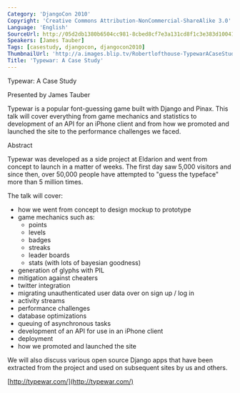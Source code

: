 ```yaml
---
Category: 'DjangoCon 2010'
Copyright: 'Creative Commons Attribution-NonCommercial-ShareAlike 3.0'
Language: 'English'
SourceUrl: http://05d2db1380b6504cc981-8cbed8cf7e3a131cd8f1c3e383d10041.r93.cf2.rackcdn.com/djangocon-2010/64_typewar-a-case-study.flv
Speakers: [James Tauber]
Tags: [casestudy, djangocon, djangocon2010]
ThumbnailUrl: 'http://a.images.blip.tv/Robertlofthouse-TypewarACaseStudy770-135.jpg'
Title: 'Typewar: A Case Study'
---
```

Typewar: A Case Study

Presented by James Tauber

Typewar is a popular font-guessing game built with Django and Pinax. This talk
will cover everything from game mechanics and statistics to development of an
API for an iPhone client and from how we promoted and launched the site to the
performance challenges we faced.

Abstract

Typewar was developed as a side project at Eldarion and went from concept to
launch in a matter of weeks. The first day saw 5,000 visitors and since then,
over 50,000 people have attempted to "guess the typeface" more than 5 million
times.

The talk will cover:

  * how we went from concept to design mockup to prototype 
  * game mechanics such as: 
    * points 
    * levels 
    * badges 
    * streaks 
    * leader boards 
    * stats (with lots of bayesian goodness) 
  * generation of glyphs with PIL 
  * mitigation against cheaters 
  * twitter integration 
  * migrating unauthenticated user data over on sign up / log in 
  * activity streams 
  * performance challenges 
  * database optimizations 
  * queuing of asynchronous tasks 
  * development of an API for use in an iPhone client 
  * deployment 
  * how we promoted and launched the site 

We will also discuss various open source Django apps that have been extracted
from the project and used on subsequent sites by us and others.

[http://typewar.com/](http://typewar.com/)

